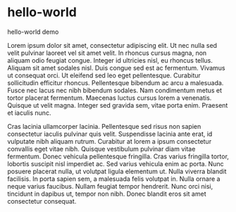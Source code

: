 # hello-world
hello-world demo

Lorem ipsum dolor sit amet, consectetur adipiscing elit. Ut nec nulla sed velit pulvinar laoreet vel sit amet velit. In rhoncus cursus magna, non aliquam odio feugiat congue. Integer id ultricies nisl, eu rhoncus tellus. Aliquam sit amet sodales nisl. Duis congue sed est ac fermentum. Vivamus ut consequat orci. Ut eleifend sed leo eget pellentesque. Curabitur sollicitudin efficitur rhoncus. Pellentesque bibendum ac arcu a malesuada. Fusce nec lacus nec nibh bibendum sodales. Nam condimentum metus et tortor placerat fermentum. Maecenas luctus cursus lorem a venenatis. Quisque ut velit magna. Integer sed gravida sem, vitae porta enim. Praesent et iaculis nunc. 

Cras lacinia ullamcorper lacinia. Pellentesque sed risus non sapien consectetur iaculis pulvinar quis velit. Suspendisse lacinia ante erat, id vulputate nibh aliquam rutrum. Curabitur at lorem a ipsum consectetur convallis eget vitae nibh. Quisque vestibulum pulvinar diam vitae fermentum. Donec vehicula pellentesque fringilla. Cras varius fringilla tortor, lobortis suscipit nisl imperdiet ac. Sed varius vehicula enim ac porta. Nunc posuere placerat nulla, ut volutpat ligula elementum ut. Nulla viverra blandit facilisis. In porta sapien sem, a malesuada felis volutpat in. Nulla ornare a neque varius faucibus. Nullam feugiat tempor hendrerit. Nunc orci nisi, tincidunt in dapibus ut, tempor non nibh. Donec blandit eros sit amet consectetur consequat. 
